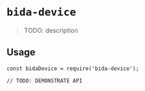 # `bida-device`

> TODO: description

## Usage

```
const bidaDevice = require('bida-device');

// TODO: DEMONSTRATE API
```
